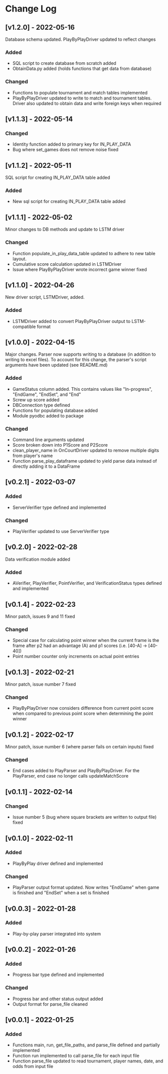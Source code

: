 # Change Log
## [v1.2.0] - 2022-05-16
Database schema updated. PlayByPlayDriver updated to reflect changes
### Added 
* SQL script to create database from scratch added
* ObtainData.py added (holds functions that get data from database)
### Changed
* Functions to populate tournament and match tables implemented
* PlayByPlayDriver updated to write to match and tournament tables. Driver also updated to obtain data and write foreign keys when required
## [v1.1.3] - 2022-05-14
### Changed
* Identity function added to primary key for IN_PLAY_DATA
* Bug where set_games does not remove noise fixed
## [v1.1.2] - 2022-05-11
SQL script for creating IN_PLAY_DATA table added
### Added 
* New sql script for creating IN_PLAY_DATA table added
## [v1.1.1] - 2022-05-02
Minor changes to DB methods and update to LSTM driver
### Changed
* Function populate_in_play_data_table updated to adhere to new table layout.
* Cumulative score calculation updated in LSTMDriver
* Issue where PlayByPlayDriver wrote incorrect game winner fixed
## [v1.1.0] - 2022-04-26
New driver script, LSTMDriver, added.
### Added
* LSTMDriver added to convert PlayByPlayDriver output to LSTM-compatible format
## [v1.0.0] - 2022-04-15
Major changes. Parser now supports writing to a database (in addition to writing to excel files). To account for this change, the parser's script arguments have been updated (see README.md)
### Added 
* GameStatus column added. This contains values like "In-progress", "EndGame", "EndSet", and "End"
* Screw up score added
* DBConnection type defined 
* Functions for populating database added
* Module pyodbc added to package
### Changed
* Command line arguments updated
* Score broken down into P1Score and P2Score
* clean_player_name in OnCourtDriver updated to remove multiple digits from player's name
* Function parse_play_dataframe updated to yield parse data instead of directly adding it to a DataFrame
## [v0.2.1] - 2022-03-07
### Added
* ServerVerifier type defined and implemented
### Changed
* PlayVerifier updated to use ServerVerifier type
## [v0.2.0] - 2022-02-28
Data verification module added
### Added
* AVerifier, PlayVerifier, PointVerifier, and VerificationStatus types defined and implemented
## [v0.1.4] - 2022-02-23
Minor patch, issues 9 and 11 fixed
### Changed
* Special case for calculating point winner when the current frame is the frame after p2 had an advantage (A) and p1 scores (i.e. \[40-A\] -> \[40-40\])
* Point number counter only increments on actual point entries
## [v0.1.3] - 2022-02-21
Minor patch, issue number 7 fixed
### Changed
* PlayByPlayDriver now considers difference from current point score when compared to previous point score when determining the point winner
## [v0.1.2] - 2022-02-17
Minor patch, issue number 6 (where parser fails on certain inputs) fixed
### Changed
* End cases added to PlayParser and PlayByPlayDriver. For the PlayParser, end case no longer calls updateMatchScore
## [v0.1.1] - 2022-02-14
### Changed
* Issue number 5 (bug where square brackets are written to output file) fixed
## [v0.1.0] - 2022-02-11
### Added 
* PlayByPlay driver defined and implemented
### Changed
* PlayParser output format updated. Now writes "EndGame" when game is finished and "EndSet" when a set is finished
## [v0.0.3] - 2022-01-28
### Added
* Play-by-play parser integrated into system
## [v0.0.2] - 2022-01-26
### Added
* Progress bar type defined and implemented
### Changed
* Progress bar and other status output added
* Output format for parse_file cleaned
## [v0.0.1] - 2022-01-25
### Added
* Functions main, run, get_file_paths, and parse_file defined and partially implemented
* Function run implemented to call parse_file for each input file
* Function parse_file updated to read tournament, player names, date, and odds from input file
